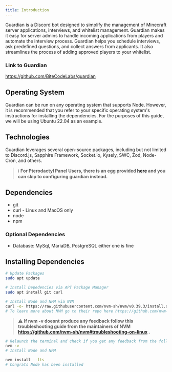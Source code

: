 ```yaml
---
title: Introduction
---
```


Guardian is a Discord bot designed to simplify the management of Minecraft server applications, interviews, and whitelist management. Guardian makes it easy for server admins to handle incoming applications from players and automate the interview process. Guardian helps you schedule interviews, ask predefined questions, and collect answers from applicants. It also streamlines the process of adding approved players to your whitelist.

### Link to Guardian

https://github.com/BiteCodeLabs/guardian


## Operating System

Guardian can be run on any operating system that supports Node. However, it is recommended that you refer to your specific operating system's instructions for installing the dependencies. For the purposes of this guide, we will be using Ubuntu 22.04 as an example.

## Technologies

Guardian leverages several open-source packages, including but not limited to Discord.js, Sapphire Framework, Socket.io, Kysely, SWC, Zod, Node-Cron, and others.

> ℹ️ **For Pterodactyl Panel Users, there is an egg provided [here](https://raw.githubusercontent.com/BiteCodeLabs/guardian/master/ptero-egg.json) and you can skip to configuring guardian instead.**

## Dependencies

- git
- curl - Linux and MacOS only
- node
- npm

### Optional Dependencies

- Database: MySql, MariaDB, PostgreSQL either one is fine

## Installing Dependencies

```bash
# Update Packages
sudo apt update

# Install Depedencies via APT Package Manager
sudo apt install git curl

# Install Node and NPM via NVM
curl -o- https://raw.githubusercontent.com/nvm-sh/nvm/v0.39.3/install.sh | bash
# To learn more about NVM go to their repo here https://github.com/nvm-sh/nvm#intro
```

> ⚠️ **If nvm -v doesnt produce any feedback follow this troubleshooting guide from the maintainers of NVM
> https://github.com/nvm-sh/nvm#troubleshooting-on-linux .**

```bash
# Relaunch the terminal and check if you get any feedback from the following command
nvm -v
# Install Node and NPM

nvm install --lts
# Congrats Node has been installed
```
